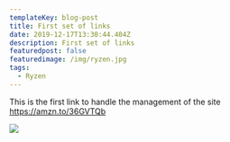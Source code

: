 ```yaml
---
templateKey: blog-post
title: First set of links
date: 2019-12-17T13:30:44.404Z
description: First set of links
featuredpost: false
featuredimage: /img/ryzen.jpg
tags:
  - Ryzen
---
```

This is the first link to handle the management of the site <https://amzn.to/36GVTQb>

<a href="https://www.amazon.com/dp/B00I8BICB2/ref=as_li_ss_il?ie=UTF8&linkCode=li3&tag=ismaloencuent-20&linkId=824dfb1849bf535bc53e3634569617f0&language=en_US" target="_blank"><img border="0" src="//ws-na.amazon-adsystem.com/widgets/q?_encoding=UTF8&ASIN=B00I8BICB2&Format=_SL250_&ID=AsinImage&MarketPlace=US&ServiceVersion=20070822&WS=1&tag=ismaloencuent-20&language=en_US" ></a><img src="https://ir-na.amazon-adsystem.com/e/ir?t=ismaloencuent-20&language=en_US&l=li3&o=1&a=B00I8BICB2" width="1" height="1" border="0" alt="" style="border:none !important; margin:0px !important;" />